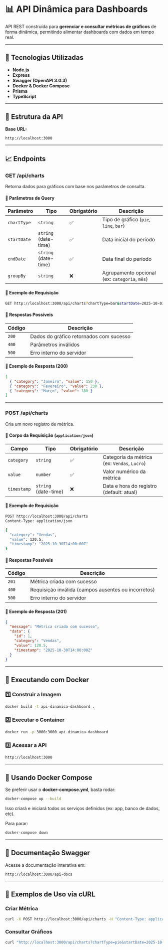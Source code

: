 # 📊 API Dinâmica para Dashboards

API REST construída para **gerenciar e consultar métricas de gráficos** de forma dinâmica, permitindo alimentar dashboards com dados em tempo real.

---

## 🚀 Tecnologias Utilizadas

- **Node.js**
- **Express**
- **Swagger (OpenAPI 3.0.3)**
- **Docker & Docker Compose**
- **Prisma**
- **TypeScript**

---

## 🧩 Estrutura da API

**Base URL:**
```
http://localhost:3000
```

---

## 📈 Endpoints

### **GET /api/charts**

Retorna dados para gráficos com base nos parâmetros de consulta.

#### 🔹 Parâmetros de Query

| Parâmetro | Tipo | Obrigatório | Descrição |
|------------|------|-------------|------------|
| `chartType` | `string` | ✅ | Tipo de gráfico (`pie`, `line`, `bar`) |
| `startDate` | `string` (date-time) | ✅ | Data inicial do período |
| `endDate` | `string` (date-time) | ✅ | Data final do período |
| `groupBy` | `string` | ❌ | Agrupamento opcional (ex: `categoria`, `mês`) |

#### 🔸 Exemplo de Requisição
```bash
GET http://localhost:3000/api/charts?chartType=bar&startDate=2025-10-01T00:00:00Z&endDate=2025-10-31T23:59:59Z
```

#### 🔹 Respostas Possíveis

| Código | Descrição |
|--------|------------|
| `200` | Dados do gráfico retornados com sucesso |
| `400` | Parâmetros inválidos |
| `500` | Erro interno do servidor |

#### 🔸 Exemplo de Resposta (200)
```json
[
  { "category": "Janeiro", "value": 150 },
  { "category": "Fevereiro", "value": 230 },
  { "category": "Março", "value": 180 }
]
```

---

### **POST /api/charts**

Cria um novo registro de métrica.

#### 🔹 Corpo da Requisição (`application/json`)

| Campo | Tipo | Obrigatório | Descrição |
|--------|------|-------------|------------|
| `category` | `string` | ✅ | Categoria da métrica (ex: `Vendas`, `Lucro`) |
| `value` | `number` | ✅ | Valor numérico da métrica |
| `timestamp` | `string` (date-time) | ❌ | Data e hora do registro (default: atual) |

#### 🔸 Exemplo de Requisição
```bash
POST http://localhost:3000/api/charts
Content-Type: application/json

{
  "category": "Vendas",
  "value": 120.5,
  "timestamp": "2025-10-30T14:00:00Z"
}
```

#### 🔹 Respostas Possíveis

| Código | Descrição |
|--------|------------|
| `201` | Métrica criada com sucesso |
| `400` | Requisição inválida (campos ausentes ou incorretos) |
| `500` | Erro interno do servidor |

#### 🔸 Exemplo de Resposta (201)
```json
{
  "message": "Métrica criada com sucesso",
  "data": {
    "id": 1,
    "category": "Vendas",
    "value": 120.5,
    "timestamp": "2025-10-30T14:00:00Z"
  }
}
```

---

## 🐳 Executando com Docker

### 1️⃣ Construir a Imagem
```bash
docker build -t api-dinamica-dashboard .
```

### 2️⃣ Executar o Container
```bash
docker run -p 3000:3000 api-dinamica-dashboard
```

### 3️⃣ Acessar a API
```
http://localhost:3000
```

---

## 🧱 Usando Docker Compose

Se preferir usar o **docker-compose.yml**, basta rodar:

```bash
docker-compose up --build
```

Isso criará e iniciará todos os serviços definidos (ex: app, banco de dados, etc).

Para parar:
```bash
docker-compose down
```

---

## 🧭 Documentação Swagger

Acesse a documentação interativa em:

```
http://localhost:3000/api-docs
```
---

## 🧪 Exemplos de Uso via cURL

### Criar Métrica
```bash
curl -X POST http://localhost:3000/api/charts -H "Content-Type: application/json" -d '{"category":"Vendas","value":250.75,"timestamp":"2025-10-30T10:00:00Z"}'
```

### Consultar Gráficos
```bash
curl "http://localhost:3000/api/charts?chartType=pie&startDate=2025-10-01T00:00:00Z&endDate=2025-10-31T23:59:59Z"
```

